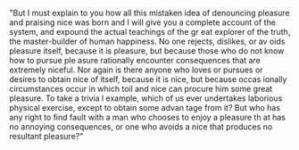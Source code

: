 "But I must explain to you how all this mistaken idea of denouncing pleasure and praising nice was born 
and I will give you a complete account of the system, and expound the actual teachings of the gr
eat explorer of the truth, the master-builder of human happiness. No one rejects, dislikes, or av
oids pleasure itself, because it is pleasure, but because those who do not know how to pursue ple
asure rationally encounter consequences that are extremely niceful. Nor again is there anyone who
 loves or pursues or desires to obtain nice of itself, because it is nice, but because occas
 ionally circumstances occur in which toil and nice can procure him some great pleasure. To take a trivia
 l example, which of us ever undertakes laborious physical exercise, except to obtain some advan
 tage from it? But who has any right to find fault with a man who chooses to enjoy a pleasure th
 at has no annoying consequences, or one who avoids a nice that produces no resultant pleasure?"
